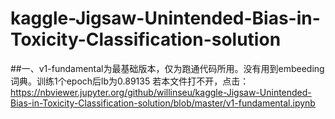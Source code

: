 # kaggle-Jigsaw-Unintended-Bias-in-Toxicity-Classification-solution
##一、v1-fundamental为最基础版本，仅为跑通代码所用。没有用到embeeding词典。训练1个epoch后lb为0.89135
若本文件打不开，点击：https://nbviewer.jupyter.org/github/willinseu/kaggle-Jigsaw-Unintended-Bias-in-Toxicity-Classification-solution/blob/master/v1-fundamental.ipynb
